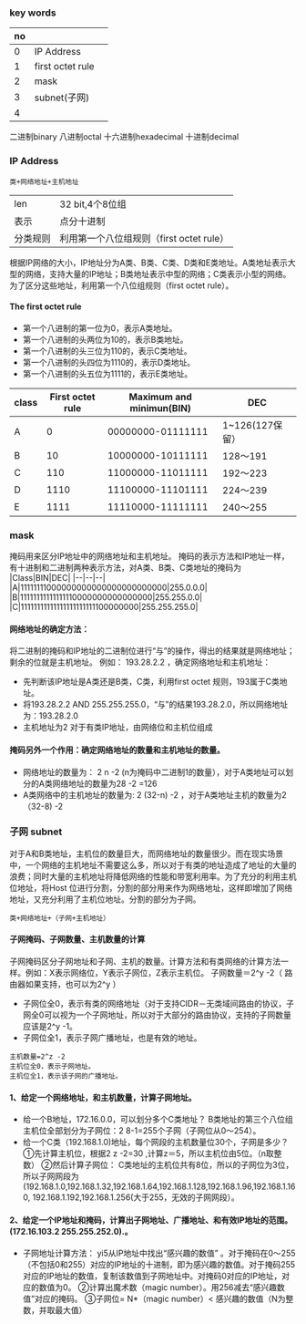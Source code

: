 ### key words
|no|||
|--|--|--|
|0|IP Address||
|1|first octet rule||
|2|mask||
|3|subnet\(子网\)||
|4|||

二进制binary
八进制octal
十六进制hexadecimal
十进制decimal

### IP Address

`类+网络地址+主机地址`

|||
|--|--|
|len|32 bit,4个8位组|
|表示|点分十进制|
|分类规则|利用第一个八位组规则（first octet rule）|

根据IP网络的大小，IP地址分为A类、B类、C类、D类和E类地址。A类地址表示大型的网络，支持大量的IP地址；B类地址表示中型的网络；C类表示小型的网络。为了区分这些地址，利用第一个八位组规则（first octet rule）。

#### The first octet rule
- 第一个八进制的第一位为0，表示A类地址。
- 第一个八进制的头两位为10的，表示B类地址。
- 第一个八进制的头三位为110的，表示C类地址。
- 第一个八进制的头四位为1110的，表示D类地址。
- 第一个八进制的头五位为1111的，表示E类地址。

|class|First octet rule|Maximum and minimun\(BIN\)|DEC|
|--|--|--|--|
|A|0|00000000-01111111|1~126(127保留）|
|B|10|10000000-10111111|128～191|
|C|110|11000000-11011111|192～223|
|D|1110|11100000-11101111|224～239|
|E|1111|11110000-11111111|240～255|

### mask
掩码用来区分IP地址中的网络地址和主机地址。
掩码的表示方法和IP地址一样，有十进制和二进制两种表示方法，对A类、B类、C类地址的掩码为
|Class|BIN|DEC|
|--|--|--|
|A|11111111000000000000000000000000|255.0.0.0|
|B|11111111111111110000000000000000|255.255.0.0|
|C|11111111111111111111111100000000|255.255.255.0|
#### 网络地址的确定方法：
将二进制的掩码和IP地址的二进制位进行“与”的操作，得出的结果就是网络地址；剩余的位就是主机地址。
例如： 193.28.2.2 ，确定网络地址和主机地址：
- 先判断该IP地址是A类还是B类，C类，利用first octet 规则，193属于C类地址。
- 将193.28.2.2 AND 255.255.255.0，“与”的结果193.28.2.0，所以网络地址为：193.28.2.0
- 主机地址为2
对于有类IP地址，由网络位和主机位组成
#### 掩码另外一个作用：确定网络地址的数量和主机地址的数量。
- 网络地址的数量为： 2 n -2 (n为掩码中二进制1的数量），对于A类地址可以划分的A类网络地址的数量为28 -2 =126
- A类网络中的主机地址的数量为: 2 (32-n) -2 ，对于A类地址主机的数量为2 （32-8) -2

### 子网 subnet
对于A和B类地址，主机位的数量巨大，而网络地址的数量很少。而在现实场景中，一个网络的主机地址不需要这么多，所以对于有类的地址造成了地址的大量的浪费；同时大量的主机地址将降低网络的性能和带宽利用率。为了充分的利用主机位地址，将Host 位进行分割，分割的部分用来作为网络地址，这样即增加了网络地址，又充分利用了主机位地址。分割的部分为子网。

`类+网络地址+（子网+主机地址）`

#### 子网掩码、子网数量、主机数量的计算
子网掩码区分子网地址和子网、主机的数量。计算方法和有类网络的计算方法一样。例如：X表示网络位，Y表示子网位，Z表示主机位。
子网数量＝2^y -2（ 路由器如果支持，也可以为2^y ）
- 子网位全0，表示有类的网络地址（对于支持CIDR－无类域间路由的协议，子网全0可以视为一个子网地址，所以对于大部分的路由协议，支持的子网数量应该是2^y -1。
- 子网位全1，表示子网广播地址，也是有效的地址。
```
主机数量=2^z -2
主机位全0，表示子网地址。
主机位全1，表示该子网的广播地址。
```
#### 1、给定一个网络地址，和主机数量，计算子网地址。
- 给一个B地址，172.16.0.0，可以划分多个C类地址？
B类地址的第三个八位组主机位全部划分为子网位：2 8-1=255个子网（子网位从0～254）。
- 给一个C类（192.168.1.0)地址，每个网段的主机数量位30个，子网是多少？
①先计算主机位，根据2 z -2=30   ,计算z＝5，所以主机位由5位。（n取整数）
②然后计算子网位： C类地址的主机位共有8位，所以的子网位为3位，所以子网网段为(192.168.1.0,192.168.1.32,192.168.1.64,192.168.1.128,192.168.1.96,192.168.1.160, 192.168.1.192,192.168.1.256(大于255，无效的子网网段）。    
#### 2、给定一个IP地址和掩码，计算出子网地址、广播地址、和有效IP地址的范围。(172.16.103.2 255.255.252.0).。
- 子网地址计算方法：
yi5从IP地址中找出“感兴趣的数值” 。对于掩码在0～255（不包括0和255）对应的IP地址的十进制，即为感兴趣的数值。对于掩码255对应的IP地址的数值，复制该数值到子网地址中。对掩码0对应的IP地址，对应的数值为0。
②计算出魔术数（magic number）。用256减去“感兴趣数值”对应的掩码。
③子网位= N*（magic number）< 感兴趣的数值（N为整数，并取最大值）
